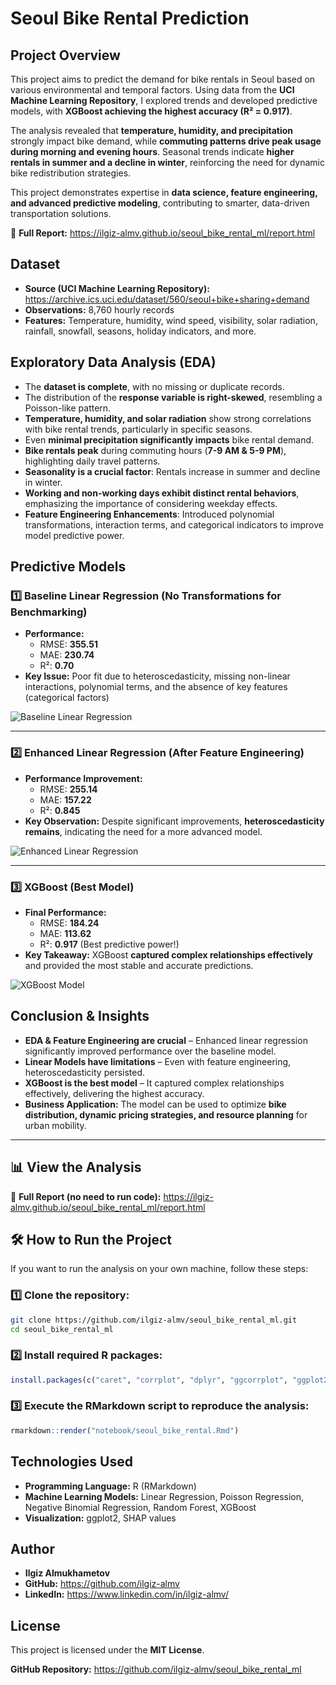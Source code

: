 # Seoul Bike Rental Prediction
## Project Overview
This project aims to predict the demand for bike rentals in Seoul based on various environmental and temporal factors. Using data from the **UCI Machine Learning Repository**, I explored trends and developed predictive models, with **XGBoost achieving the highest accuracy (R² = 0.917)**.

The analysis revealed that **temperature, humidity, and precipitation** strongly impact bike demand, while **commuting patterns drive peak usage during morning and evening hours**. Seasonal trends indicate **higher rentals in summer and a decline in winter**, reinforcing the need for dynamic bike redistribution strategies. 

This project demonstrates expertise in **data science, feature engineering, and advanced predictive modeling**, contributing to smarter, data-driven transportation solutions.

📄 **Full Report:** https://ilgiz-almv.github.io/seoul_bike_rental_ml/report.html

## Dataset

- **Source (UCI Machine Learning Repository):** https://archive.ics.uci.edu/dataset/560/seoul+bike+sharing+demand
- **Observations:** 8,760 hourly records
- **Features:** Temperature, humidity, wind speed, visibility, solar radiation, rainfall, snowfall, seasons, holiday indicators, and more.

## Exploratory Data Analysis (EDA)

- The **dataset is complete**, with no missing or duplicate records.
- The distribution of the **response variable is right-skewed**, resembling a Poisson-like pattern.
- **Temperature, humidity, and solar radiation** show strong correlations with bike rental trends, particularly in specific seasons.
- Even **minimal precipitation significantly impacts** bike rental demand.
- **Bike rentals peak** during commuting hours (**7-9 AM & 5-9 PM**), highlighting daily travel patterns.
- **Seasonality is a crucial factor**: Rentals increase in summer and decline in winter.
- **Working and non-working days exhibit distinct rental behaviors**, emphasizing the importance of considering weekday effects.
- **Feature Engineering Enhancements**: Introduced polynomial transformations, interaction terms, and categorical indicators to improve model predictive power.

## Predictive Models
### 1️⃣ Baseline Linear Regression (No Transformations for Benchmarking)

- **Performance:**
  - RMSE: **355.51**
  - MAE: **230.74**
  - R²: **0.70**
- **Key Issue:** Poor fit due to heteroscedasticity, missing non-linear interactions, polynomial terms, and the absence of key features (categorical factors)

![Baseline Linear Regression](images/Linear%20Regression%20Base.png)

---

### 2️⃣ Enhanced Linear Regression (After Feature Engineering)

- **Performance Improvement:**
  - RMSE: **255.14**
  - MAE: **157.22**
  - R²: **0.845**
- **Key Observation:** Despite significant improvements, **heteroscedasticity remains**, indicating the need for a more advanced model.

![Enhanced Linear Regression](images/Linear%20Regression%20Enhanced.png)

---

### 3️⃣ XGBoost (Best Model)

- **Final Performance:**
  - RMSE: **184.24**
  - MAE: **113.62**
  - R²: **0.917** (Best predictive power!)
- **Key Takeaway:** XGBoost **captured complex relationships effectively** and provided the most stable and accurate predictions.

![XGBoost Model](images/XGBoost%20on%20test%20data.png)

## Conclusion & Insights
- **EDA & Feature Engineering are crucial** – Enhanced linear regression significantly improved performance over the baseline model.
- **Linear Models have limitations** – Even with feature engineering, heteroscedasticity persisted.
- **XGBoost is the best model** – It captured complex relationships effectively, delivering the highest accuracy.
- **Business Application:** The model can be used to optimize **bike distribution, dynamic pricing strategies, and resource planning** for urban mobility.

---

## 📊 View the Analysis
📄 **Full Report (no need to run code):** https://ilgiz-almv.github.io/seoul_bike_rental_ml/report.html

## 🛠 How to Run the Project
If you want to run the analysis on your own machine, follow these steps:

### 1️⃣ Clone the repository:
```sh
git clone https://github.com/ilgiz-almv/seoul_bike_rental_ml.git
cd seoul_bike_rental_ml
```
### 2️⃣ Install required R packages:
```r
install.packages(c("caret", "corrplot", "dplyr", "ggcorrplot", "ggplot2", "gridExtra", "lmtest", "lubridate", "MASS", "Metrics", "randomForest", "SHAPforxgboost", "xgboost"))
```
### 3️⃣ Execute the RMarkdown script to reproduce the analysis:
```r
rmarkdown::render("notebook/seoul_bike_rental.Rmd")
```

## Technologies Used

- **Programming Language:** R (RMarkdown)
- **Machine Learning Models:** Linear Regression, Poisson Regression, Negative Binomial Regression, Random Forest, XGBoost
- **Visualization:** ggplot2, SHAP values

## Author

- **Ilgiz Almukhametov**  
- **GitHub:** https://github.com/ilgiz-almv
- **LinkedIn:** https://www.linkedin.com/in/ilgiz-almv/

## License
This project is licensed under the **MIT License**.

**GitHub Repository:** https://github.com/ilgiz-almv/seoul_bike_rental_ml

